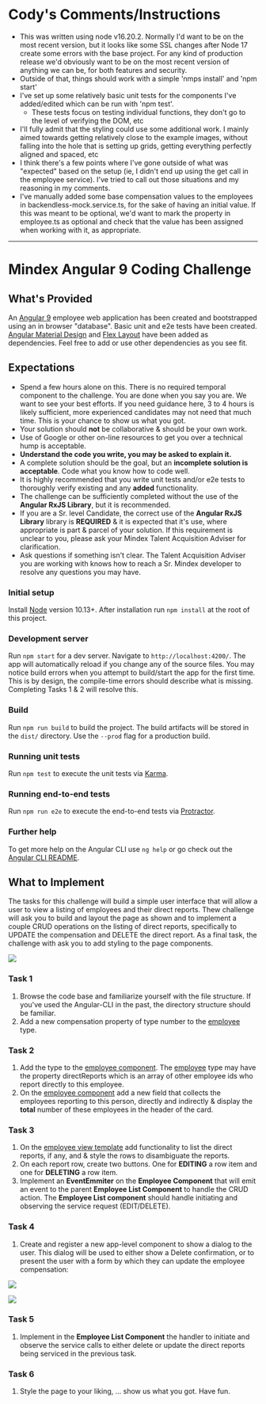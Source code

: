 # Cody's Comments/Instructions
- This was written using node v16.20.2. Normally I'd want to be on the most recent version, but it looks like some SSL changes after Node 17 create some errors with the base project.
  For any kind of production release we'd obviously want to be on the most recent version of anything we can be, for both features and security.
- Outside of that, things should work with a simple 'nmps install' and 'npm start'
- I've set up some relatively basic unit tests for the components I've added/edited which can be run with 'npm test'.
  - These tests focus on testing individual functions, they don't go to the level of verifying the DOM, etc
- I'll fully admit that the styling could use some additional work. I mainly aimed towards getting relatively close to the example images, without falling into the hole that is
  setting up grids, getting everything perfectly aligned and spaced, etc
- I think there's a few points where I've gone outside of what was "expected" based on the setup (ie, I didn't end up using the get call in the employee service). I've tried
  to call out those situations and my reasoning in my comments.
- I've manually added some base compensation values to the employees in backendless-mock.service.ts, for the sake of having an initial value. If this was meant to be optional,
  we'd want to mark the property in employee.ts as optional and check that the value has been assigned when working with it, as appropriate.


------------------------------------------------------------------------------------------------------------------------------------------------------------------------
# Mindex Angular 9 Coding Challenge

## What's Provided
An [Angular 9](https://angular.io/) employee web application has been created and bootstrapped using an in browser "database".
Basic unit and e2e tests have been created.  [Angular Material Design](https://material.angular.io/) and [Flex Layout](https://github.com/angular/flex-layout)
have been added as dependencies.  Feel free to add or use other dependencies as you see fit.

## Expectations
- Spend a few hours alone on this. There is no required temporal component to the challenge. You are done when you say you are. We want to see your best efforts. If you need guidance here, 3 to 4 hours is likely sufficient, more experienced candidates may not need that much time. This is your chance to show us what you got.
- Your solution should **not** be collaborative & should be your own work.
- Use of Google or other on-line resources to get you over a technical hump is acceptable.
- **Understand the code you write, you may be asked to explain it.**
- A complete solution should be the goal, but an **incomplete solution is acceptable**. Code what you know how to code well. 
- It is highly recommended that you write unit tests and/or e2e tests to thoroughly verify existing and any **added** functionality.
- The challenge can be sufficiently completed without the use of the **Angular RxJS Library**, but it is recommended. 
- If you are a Sr. level Candidate, the correct use of the **Angular RxJS Library** library is **REQUIRED** & it is expected that it's use, where appropriate is part & parcel of your solution. If this requirement is unclear to you, please ask your Mindex Talent Acquisition Adviser  for clarification.
- Ask questions if something isn't clear. The Talent Acquisition Adviser you are working with knows how to reach a Sr. Mindex developer to resolve any questions you may have.

### Initial setup

Install [Node](https://nodejs.org/en/) version 10.13+.  After installation run `npm install` at the root of this project.

### Development server

Run `npm start` for a dev server. Navigate to `http://localhost:4200/`. The app will automatically reload if you change any of the source files. You may notice build errors when you attempt to build/start the app for the first time. This is by design, the compile-time errors should describe what is missing. Completing Tasks 1 & 2 will resolve this.

### Build

Run `npm run build` to build the project. The build artifacts will be stored in the `dist/` directory. Use the `--prod` flag for a production build.

### Running unit tests

Run `npm test` to execute the unit tests via [Karma](https://karma-runner.github.io).

### Running end-to-end tests

Run `npm run e2e` to execute the end-to-end tests via [Protractor](http://www.protractortest.org/).

### Further help

To get more help on the Angular CLI use `ng help` or go check out the [Angular CLI README](https://github.com/angular/angular-cli/blob/master/README.md).

## What to Implement

The tasks for this challenge will build a simple user interface that will allow a user to view a listing of employees and their direct reports. Thew challenge will ask you to build and layout the page as shown and to implement a couple CRUD operations on the listing of direct reports, specifically to UPDATE the compensation and DELETE the direct report. As a final task, the challenge with ask you to add styling to the page components.

![](./md_images/homepage.png)

### Task 1

1. Browse the code base and familiarize yourself with the file structure. If you've used the Angular-CLI in the past, the directory structure should be familiar.
2. Add a new compensation property of type number to the [employee](./src/app/employee.ts) type.

### Task 2

1. Add the type to the [employee component](./src/app/employee/employee.component.ts). The [employee](./src/app/employee.ts) type may have the property directReports which is an array of other employee ids who report directly to this employee.
2. On the [employee component](./src/app/employee/employee.component.ts) add a new field that collects the employees reporting to this person, directly and indirectly & display the **total** number of these employees in the header of the card.

### Task 3

1. On the [employee view template](./src/app/employee/employee.component.html) add functionality to list the direct reports, if any, and & style the rows to disambiguate the reports.
2. On each report row, create two buttons. One for **EDITING** a row item and one for **DELETING** a row item.  
3. Implement an **EventEmmiter** on the **Employee Component** that will emit an event to the parent **Employee List Component** to handle the CRUD action. The **Employee List component** should handle initiating and observing the service request (EDIT/DELETE).

### Task 4

1. Create and register a new app-level component to show a dialog to the user. This dialog will be used to either show a Delete confirmation, or to present the user with a form by which they can update the employee compensation:

![](./md_images/delete.png)

![](./md_images/crud.png)

### Task 5

1. Implement in the **Employee List Component** the handler to initiate and observe the service calls to either delete or update the direct reports being serviced in the previous task.

### Task 6

1. Style the page to your liking, ... show us what you got. Have fun.

